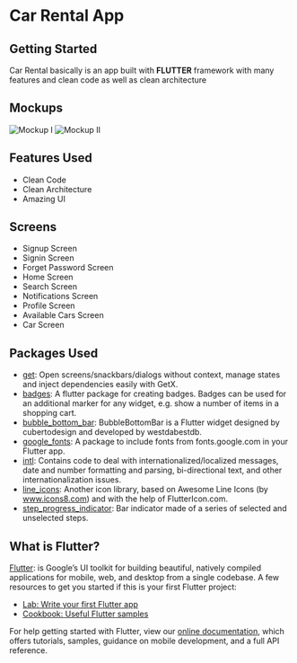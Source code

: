 # Car Rental App

## Getting Started
Car Rental basically is an app built with **FLUTTER** framework with many features and clean code as well as clean architecture

## Mockups
![Mockup I](https://user-images.githubusercontent.com/52855540/155205766-b629dc08-ca25-4492-b22b-482b444bf988.jpg)
![Mockup II](https://user-images.githubusercontent.com/52855540/155212149-6b2b1394-5d63-4152-a53e-1c96aa4d2b03.jpg)

## Features Used
- Clean Code
- Clean Architecture
- Amazing UI

## Screens
- Signup Screen
- Signin Screen
- Forget Password Screen
- Home Screen
- Search Screen
- Notifications Screen
- Profile Screen
- Available Cars Screen
- Car Screen

## Packages Used
- [get](https://pub.dev/packages/get): Open screens/snackbars/dialogs without context, manage states and inject dependencies easily with GetX.
- [badges](https://pub.dev/packages/badges): A flutter package for creating badges. Badges can be used for an additional marker for any widget, e.g. show a number of items in a shopping cart.
- [bubble_bottom_bar](https://pub.dev/packages/bubble_bottom_bar): BubbleBottomBar is a Flutter widget designed by cubertodesign and developed by westdabestdb.
- [google_fonts](https://pub.dev/packages/google_fonts): A package to include fonts from fonts.google.com in your Flutter app.
- [intl](https://pub.dev/packages/intl): Contains code to deal with internationalized/localized messages, date and number formatting and parsing, bi-directional text, and other internationalization issues.
- [line_icons](https://pub.dev/packages/line_icons): Another icon library, based on Awesome Line Icons (by www.icons8.com) and with the help of FlutterIcon.com.
- [step_progress_indicator](https://pub.dev/packages/step_progress_indicator): Bar indicator made of a series of selected and unselected steps.


## What is Flutter?
[Flutter](https://flutter.dev): is Google’s UI toolkit for building beautiful, natively compiled applications for mobile, web, and desktop from a single codebase.
A few resources to get you started if this is your first Flutter project:

- [Lab: Write your first Flutter app](https://flutter.dev/docs/get-started/codelab)
- [Cookbook: Useful Flutter samples](https://flutter.dev/docs/cookbook)

For help getting started with Flutter, view our
[online documentation](https://flutter.dev/docs), which offers tutorials,
samples, guidance on mobile development, and a full API reference.
